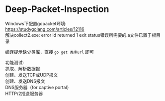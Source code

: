 # Deep-Packet-Inspection<br>

Windows下配置gopacket环境:<br>
https://studygolang.com/articles/12116<br>
解决collect2.exe: error ld returned 1 exit status错误所需要的.a文件已置于根目录<br>

编译提示缺少类库，直接 `go get 类库url` 即可

功能测试:<br>
抓取、解析数据报<br>
创建、发送TCP或UDP报文<br>
创建、发送DNS报文<br>
DNS服务器（for captive portal）<br>
HTTP/2推送服务器<br>

